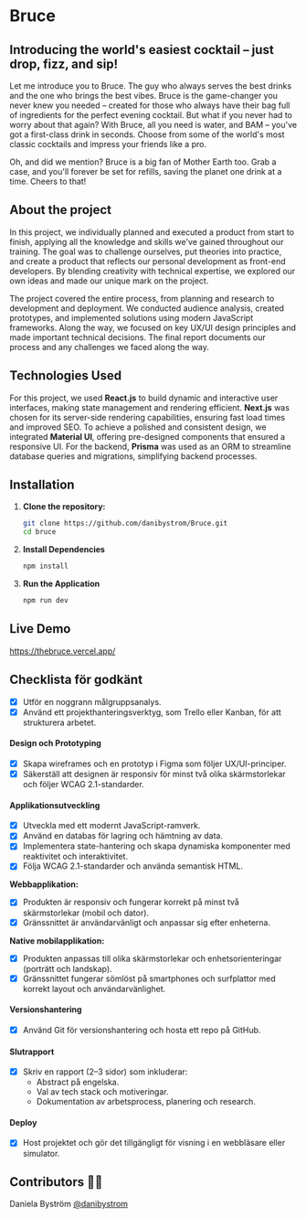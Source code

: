 # Bruce

## Introducing the world's easiest cocktail – just drop, fizz, and sip!

Let me introduce you to Bruce. The guy who always serves the best drinks and the one who brings the best vibes. Bruce is the game-changer you never knew you needed – created for those who always have their bag full of ingredients for the perfect evening cocktail. But what if you never had to worry about that again? With Bruce, all you need is water, and BAM – you've got a first-class drink in seconds. Choose from some of the world's most classic cocktails and impress your friends like a pro.

Oh, and did we mention? Bruce is a big fan of Mother Earth too. Grab a case, and you'll forever be set for refills, saving the planet one drink at a time. Cheers to that!

## About the project

In this project, we individually planned and executed a product from start to finish, applying all the knowledge and skills we've gained throughout our training. The goal was to challenge ourselves, put theories into practice, and create a product that reflects our personal development as front-end developers. By blending creativity with technical expertise, we explored our own ideas and made our unique mark on the project.

The project covered the entire process, from planning and research to development and deployment. We conducted audience analysis, created prototypes, and implemented solutions using modern JavaScript frameworks. Along the way, we focused on key UX/UI design principles and made important technical decisions. The final report documents our process and any challenges we faced along the way.

## Technologies Used

For this project, we used **React.js** to build dynamic and interactive user interfaces, making state management and rendering efficient. **Next.js** was chosen for its server-side rendering capabilities, ensuring fast load times and improved SEO. To achieve a polished and consistent design, we integrated **Material UI**, offering pre-designed components that ensured a responsive UI. For the backend, **Prisma** was used as an ORM to streamline database queries and migrations, simplifying backend processes.

## Installation

1. **Clone the repository:**

   ```bash
   git clone https://github.com/danibystrom/Bruce.git
   cd bruce

   ```

2. **Install Dependencies**

   ```bash
   npm install
   ```

3. **Run the Application**

   ```bash
   npm run dev
   ```

## Live Demo

https://thebruce.vercel.app/

## Checklista för godkänt

- [x] Utför en noggrann målgruppsanalys.
- [x] Använd ett projekthanteringsverktyg, som Trello eller Kanban, för att strukturera arbetet.

#### Design och Prototyping

- [x] Skapa wireframes och en prototyp i Figma som följer UX/UI-principer.
- [x] Säkerställ att designen är responsiv för minst två olika skärmstorlekar och följer WCAG 2.1-standarder.

#### Applikationsutveckling

- [x] Utveckla med ett modernt JavaScript-ramverk.
- [x] Använd en databas för lagring och hämtning av data.
- [x] Implementera state-hantering och skapa dynamiska komponenter med reaktivitet och interaktivitet.
- [x] Följa WCAG 2.1-standarder och använda semantisk HTML.

**Webbapplikation:**

- [x] Produkten är responsiv och fungerar korrekt på minst två skärmstorlekar (mobil och dator).
- [x] Gränssnittet är användarvänligt och anpassar sig efter enheterna.

**Native mobilapplikation:**

- [x] Produkten anpassas till olika skärmstorlekar och enhetsorienteringar (porträtt och landskap).
- [x] Gränssnittet fungerar sömlöst på smartphones och surfplattor med korrekt layout och användarvänlighet.

#### Versionshantering

- [x] Använd Git för versionshantering och hosta ett repo på GitHub.

#### Slutrapport

- [x] Skriv en rapport (2–3 sidor) som inkluderar:
  - Abstract på engelska.
  - Val av tech stack och motiveringar.
  - Dokumentation av arbetsprocess, planering och research.

#### Deploy

- [x] Host projektet och gör det tillgängligt för visning i en webbläsare eller simulator.

## Contributors 💪🏼

Daniela Byström [@danibystrom](https://github.com/danibystrom)
